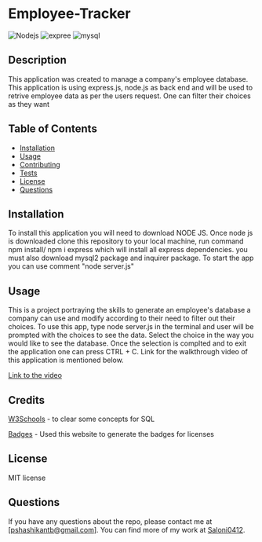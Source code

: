 # Employee-Tracker
![Nodejs](https://img.shields.io/badge/Node.js-43853D?style=for-the-badge&logo=node.js&logoColor=white) ![expree](https://img.shields.io/badge/Express.js-404D59?style=for-the-badge) ![mysql](https://img.shields.io/badge/MySQL-00000F?style=for-the-badge&logo=mysql&logoColor=white) 

## Description

This application was created to manage a company's employee database. This application is using express.js, node.js as back end and will be used to retrive employee data as per the users request. One can filter their choices as they want

## Table of Contents

- [Installation](#installation)
- [Usage](#usage)
- [Contributing](#contributing)
- [Tests](#tests)
- [License](#license)
- [Questions](#questions)

## Installation

To install this application you will need to download NODE JS. Once node js is downloaded clone this repository to your local machine, run command npm install/ npm i express which will install all express dependencies. you must also download mysql2 package and inquirer package. To start the app you can use comment "node server.js"

## Usage

This is a project portraying the skills to generate an employee's database a company can use and modify according to their need to filter out their choices. To use this app, type node server.js in the terminal and user will be prompted with the choices to see the data. Select the choice in the way you would like to see the database. Once the selection is complted and to exit the application one can press CTRL + C. Link for the walkthrough video of this application is mentioned below.
 
[Link to the video](https://drive.google.com/file/d/1Aaupqha-veMRp0iD1TCVepc7W8By0lOR/view)


## Credits

[W3Schools](https://www.w3schools.com/) - to clear some concepts for SQL

[Badges](https://dev.to/envoy_/150-badges-for-github-pnk) - Used this website to generate the badges for licenses

## License

MIT license

## Questions

If you have any questions about the repo, please contact me at [pshashikantb@gmail.com]. You can find more of my work at [Saloni0412](https://github.com/Saloni0412/).
